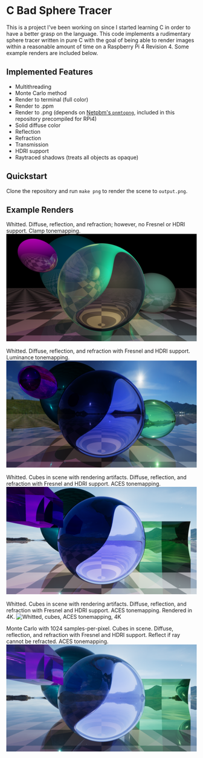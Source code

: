 # C Bad Sphere Tracer

This is a project I've been working on since I started learning C in order to have a better grasp on the language.  This code implements a rudimentary sphere tracer written in pure C with the goal of being able to render images within a reasonable amount of time on a Raspberry Pi 4 Revision 4.  Some example renders are included below.

## Implemented Features
- Multithreading
- Monte Carlo method
- Render to terminal (full color)
- Render to .ppm
- Render to .png (depends on [Netpbm's `pnmtopng`](https://netpbm.sourceforge.net/), included in this repository precompiled for RPi4)
- Solid diffuse color
- Reflection
- Refraction
- Transmission
- HDRI support
- Raytraced shadows (treats all objects as opaque)

## Quickstart

Clone the repository and run `make png` to render the scene to `output.png`.

## Example Renders
Whitted.  Diffuse, reflection, and refraction; however, no Fresnel or HDRI support.  Clamp tonemapping.
![Whitted, no fresnel or HDRI, clamp tonemapping](example_outputs/output_whitted_hd.png)

Whitted.  Diffuse, reflection, and refraction with Fresnel and HDRI support.  Luminance tonemapping.
![Whitted, luminance tonemapping](example_outputs/output_whitted_hdri.png)

Whitted.  Cubes in scene with rendering artifacts.  Diffuse, reflection, and refraction with Fresnel and HDRI support.  ACES tonemapping.
![Whitted, cubes, ACES tonemapping](example_outputs/output_whitted_aces.png)

Whitted.  Cubes in scene with rendering artifacts.  Diffuse, reflection, and refraction with Fresnel and HDRI support.  ACES tonemapping.  Rendered in 4K.
![Whitted, cubes, ACES tonemapping, 4K](example_outputs/output_whitted_4k.png)

Monte Carlo with 1024 samples-per-pixel.  Cubes in scene.  Diffuse, reflection, and refraction with Fresnel and HDRI support.  Reflect if ray cannot be refracted.  ACES tonemapping.
![Monte Carlo 1024spp, cubes, ACES tonemapping](example_outputs/output_mc_1024spp.png)